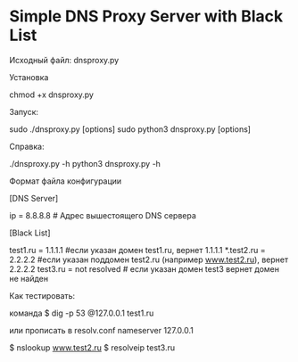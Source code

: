 Simple DNS Proxy Server with Black List
================

Исходный файл: dnsproxy.py

Установка

chmod +x dnsproxy.py

Запуск:

sudo ./dnsproxy.py [options]
sudo python3 dnsproxy.py [options]

Справка:

./dnsproxy.py -h
python3 dnsproxy.py -h

Формат файла конфигурации

[DNS Server]

ip = 8.8.8.8 # Адрес вышестоящего DNS сервера

[Black List]

test1.ru = 1.1.1.1 #если указан домен test1.ru, вернет 1.1.1.1
\*.test2.ru = 2.2.2.2 #если указан поддомен test2.ru (например www.test2.ru), вернет 2.2.2.2
test3.ru = not resolved # если указан домен test3 вернет домен не найден



Как тестировать:

команда
$ dig -p 53 @127.0.0.1 test1.ru

или прописать в resolv.conf nameserver 127.0.0.1 

$ nslookup www.test2.ru
$ resolveip test3.ru

